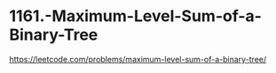 # 1161.-Maximum-Level-Sum-of-a-Binary-Tree
https://leetcode.com/problems/maximum-level-sum-of-a-binary-tree/
